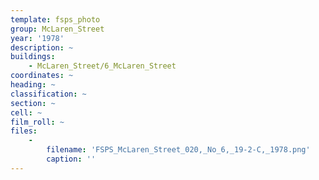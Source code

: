 ```yaml
---
template: fsps_photo
group: McLaren_Street
year: '1978'
description: ~
buildings:
    - McLaren_Street/6_McLaren_Street
coordinates: ~
heading: ~
classification: ~
section: ~
cell: ~
film_roll: ~
files:
    -
        filename: 'FSPS_McLaren_Street_020,_No_6,_19-2-C,_1978.png'
        caption: ''
---
```

